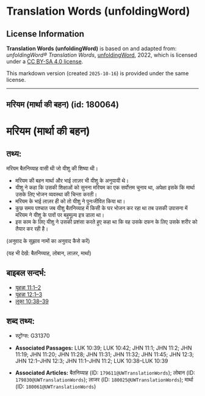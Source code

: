 # Translation Words (unfoldingWord)

## License Information

**Translation Words (unfoldingWord)** is based on and adapted from: _unfoldingWord® Translation Words_, [unfoldingWord](https://unfoldingword.org/utw), 2022, which is licensed under a [CC BY-SA 4.0 license](https://creativecommons.org/licenses/by-sa/4.0/legalcode.en).

This markdown version (created `2025-10-16`) is provided under the same license.



--------------------------------

## मरियम (मार्था की बहन) (id: 180064)

मरियम (मार्था की बहन)
=====================

तथ्य:
-----

मरियम बैतनिय्याह वासी थी जो यीशु की शिष्या थी।

* मरियम की बहन मार्था और भाई लाज़र भी यीशु के अनुयायी थे।
* यीशु ने कहा कि उसकी शिक्षाओं को सुनना मरियम का एक सर्वोत्तम चुनाव था, अपेक्षा इसके कि मार्था उसके लिए भोजन व्यवस्था की चिन्ता करती।
* मरियम के भाई लाज़र ही को तो यीशु ने पुनःजीवित किया था।
* कुछ समय पश्चात जब यीशु बैतनिय्याह में किसी के घर भोजन कर रहा था तब उसकी उपासना में मरियम ने यीशु के पावों पर बहुमूल्य इत्र डाला था।
* इस काम के लिए यीशु ने उसकी प्रशंसा करते हुए कहा था कि वह उसके दफन के लिए उसके शरीर को तैयार कर रही है।

(अनुवाद के सुझाव नामों का अनुवाद कैसे करें)

(यह भी देखें: बैतनिय्याह, लोबान, लाज़र, मार्था)

बाइबल सन्दर्भ:
--------------

* [यूहन्ना 11:1–2](https://ref.ly/John11:1-John11:2)
* [यूहन्ना 12:1–3](https://ref.ly/John12:1-John12:3)
* [लूका 10:38–39](https://ref.ly/Luke10:38-Luke10:39)

शब्द तथ्य:
----------

* स्ट्रोंग्स: G31370

* **Associated Passages:** LUK 10:39; LUK 10:42; JHN 11:1; JHN 11:2; JHN 11:19; JHN 11:20; JHN 11:28; JHN 11:31; JHN 11:32; JHN 11:45; JHN 12:3; JHN 12:1–JHN 12:3; JHN 11:1–JHN 11:2; LUK 10:38–LUK 10:39
* **Associated Articles:** बैतनिय्याह (ID: `179611@UWTranslationWords`); लोबान (ID: `179830@UWTranslationWords`); लाजर (ID: `180025@UWTranslationWords`); मार्था (ID: `180061@UWTranslationWords`)

